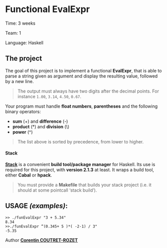 Functional EvalExpr
===

Time:       3 weeks

Team:       1

Language:   Haskell


The project
----
The goal of this project is to implement a functional **EvalExpr**, that is able to parse a string given as argument and display the resulting value, followed by a new line.

> The output must always have two digits after the decimal points. For instance `1.00`, `3.14`, `4.50`, `0.67`.

Your program must handle **float numbers**, **parentheses** and the following binary operators:
* **sum** (+) and **difference** (-)
* **product** (*) and **division** (\\)
* **power** (^)

> The list above is sorted by precedence, from lower to higher.

#### Stack

[**Stack**](https://docs.haskellstack.org/en/stable/README/) is a convenient **build tool/package manager** for Haskell. Its use is required for this project, with **version 2.1.3** at least.
It wraps a build tool, either **Cabal** or **hpack**.

> You must provide a **Makefile** that builds your stack project (i.e. it should at some pointcall ‘stack build’).

## USAGE *(examples)*:

```
>> ./funEvalExpr "3 + 5.34"
8.34
>>./funEvalExpr “(0.345+ 5 )*( -2-1) / 3"
-5.35
```

Author [**Corentin COUTRET-ROZET**](https://github.com/sheiiva)